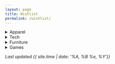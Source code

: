 ```yaml
---
layout: page
title: Wishlist
permalink: /wishlist/
---
```


<details>
<summary>Apparel</summary>


- [The Royale Blanco](https://www.greats.com/products/the-royale-blanco-white)
    - size 9.5


</details>

<details>
<summary>Tech</summary>


- [Bose QuietComfort 35 II](https://www.amazon.com/Bose-QuietComfort-Wireless-Headphones-Cancelling/dp/B0756CYWWD)


</details>

<details>
<summary>Furniture</summary>


</details>

<details>
<summary>Games</summary>


- [Factorio](https://store.steampowered.com/app/427520/Factorio/)


</details>


*Last updated {{ site.time | date: '%A, %B %e, %Y'}}*

